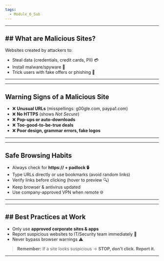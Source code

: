```yaml
---
tags:
  - Module_6_Sub
---
```

---
## ## What are Malicious Sites?

Websites created by attackers to:
- Steal data (credentials, credit cards, PII) 💳
- Install malware/spyware 🦠
- Trick users with fake offers or phishing 🎣

---


---
## Warning Signs of a Malicious Site

- ❌ **Unusual URLs** (misspellings: g00gle.com, paypa1.com)
- ❌ **No HTTPS** (shows _Not Secure_)
- ❌ **Pop-ups or auto-downloads**
- ❌ **Too-good-to-be-true deals**
- ❌ **Poor design, grammar errors, fake logos**

---


---
## Safe Browsing Habits

- Always check for **https:// + padlock 🔒**
- Type URLs directly or use bookmarks (avoid random links)
- Verify links before clicking (hover to preview 🔍)
- Keep browser & antivirus updated
- Use company-approved VPN when remote 🌐

---


---
## ## Best Practices at Work

- Only use **approved corporate sites & apps**
- Report suspicious websites to IT/Security team immediately 📢
- Never bypass browser warnings ⚠️

> **Remember:** If a site looks suspicious → **STOP, don’t click. Report it.**

---
